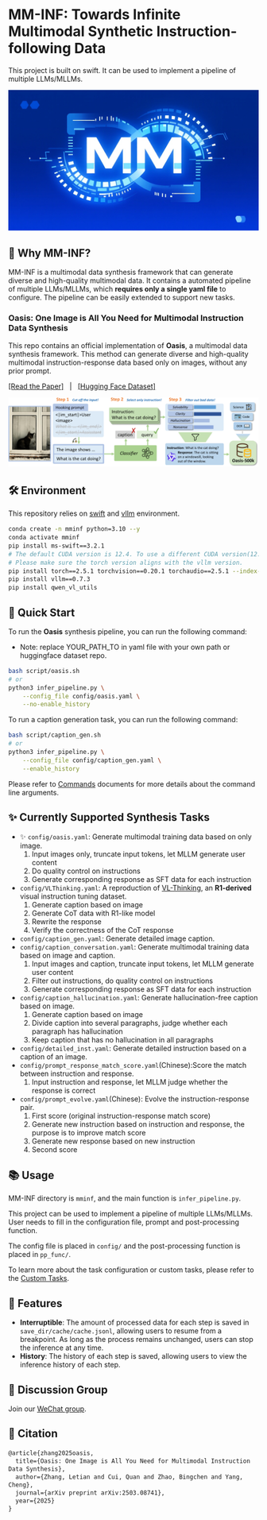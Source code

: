 # MM-INF: Towards Infinite Multimodal Synthetic Instruction-following Data

This project is built on swift. It can be used to implement a pipeline of multiple LLMs/MLLMs. 

![Logo](assets/mminf_logo.png)

## 🌟 Why MM-INF?

MM-INF is a multimodal data synthesis framework that can generate diverse and high-quality multimodal data. It contains a automated pipeline of multiple LLMs/MLLMs, which **requires only a single yaml file** to configure. The pipeline can be easily extended to support new tasks. 

### Oasis: One Image is All You Need for Multimodal Instruction Data Synthesis
This repo contains an official implementation of **Oasis**, a multimodal data synthesis framework. This method can generate diverse and high-quality multimodal instruction-response data based only on images, without any prior prompt.

<a href="https://arxiv.org/abs/2503.08741">[Read the Paper]</a> &nbsp; | &nbsp; <a href="https://huggingface.co/datasets/WonderThyme/Oasis">[Hugging Face Dataset]</a>

![image](assets/method-cropped.png)


## 🛠️ Environment

This repository relies on [swift](https://github.com/modelscope/ms-swift) and [vllm](https://github.com/vllm-project/vllm) environment.

```bash
conda create -n mminf python=3.10 --y
conda activate mminf
pip install ms-swift==3.2.1
# The default CUDA version is 12.4. To use a different CUDA version(12.1), run:
# Please make sure the torch version aligns with the vllm version.
pip install torch==2.5.1 torchvision==0.20.1 torchaudio==2.5.1 --index-url https://download.pytorch.org/whl/cu121 --force-reinstall
pip install vllm==0.7.3
pip install qwen_vl_utils
```

## 🚀 Quick Start

To run the **Oasis** synthesis pipeline, you can run the following command:
- Note: replace YOUR_PATH_TO in yaml file with your own path or huggingface dataset repo.
```bash
bash script/oasis.sh
# or
python3 infer_pipeline.py \
    --config_file config/oasis.yaml \
    --no-enable_history
```

To run a caption generation task, you can run the following command:
```bash
bash script/caption_gen.sh
# or
python3 infer_pipeline.py \
    --config_file config/caption_gen.yaml \
    --enable_history
```

Please refer to [Commands](docs/Commands.md) documents for more details about the command line arguments.

## ✨ Currently Supported Synthesis Tasks
- ✨ `config/oasis.yaml`: Generate multimodal training data based on only image.
    1. Input images only, truncate input tokens, let MLLM generate user content
    2. Do quality control on instructions
    3. Generate corresponding response as SFT data for each instruction
- `config/VLThinking.yaml`: A reproduction of [VL-Thinking](https://github.com/UCSC-VLAA/VL-Thinking), an **R1-derived** visual instruction tuning dataset.
    1. Generate caption based on image
    2. Generate CoT data with R1-like model
    3. Rewrite the response
    4. Verify the correctness of the CoT response
- `config/caption_gen.yaml`: Generate detailed image caption.
- `config/caption_conversation.yaml`: Generate multimodal training data based on image and caption.
    1. Input images and caption, truncate input tokens, let MLLM generate user content
    2. Filter out instructions, do quality control on instructions
    3. Generate corresponding response as SFT data for each instruction
- `config/caption_hallucination.yaml`: Generate hallucination-free caption based on image.
    1. Generate caption based on image
    2. Divide caption into several paragraphs, judge whether each paragraph has hallucination
    3. Keep caption that has no hallucination in all paragraphs
- `config/detailed_inst.yaml`: Generate detailed instruction based on a caption of an image.
- `config/prompt_response_match_score.yaml`(Chinese):Score the match between instruction and response.
    1. Input instruction and response, let MLLM judge whether the response is correct
- `config/prompt_evolve.yaml`(Chinese): Evolve the instruction-response pair.
    1. First score (original instruction-response match score)
    2. Generate new instruction based on instruction and response, the purpose is to improve match score
    3. Generate new response based on new instruction
    4. Second score



## 📚 Usage

MM-INF directory is `mminf`, and the main function is `infer_pipeline.py`.

This project can be used to implement a pipeline of multiple LLMs/MLLMs. User needs to fill in the configuration file, prompt and post-processing function.

The config file is placed in `config/` and the post-processing function is placed in `pp_func/`.

To learn more about the task configuration or custom tasks, please refer to the [Custom Tasks](docs/Custom_tasks.md).


## 📌 Features
- **Interruptible**: The amount of processed data for each step is saved in `save_dir/cache/cache.jsonl`, allowing users to resume from a breakpoint. As long as the process remains unchanged, users can stop the inference at any time.
- **History**: The history of each step is saved, allowing users to view the inference history of each step.

## 👋 Discussion Group
Join our [WeChat group](assets/MMINF_group.jpeg).

## 📎 Citation
```
@article{zhang2025oasis,
  title={Oasis: One Image is All You Need for Multimodal Instruction Data Synthesis},
  author={Zhang, Letian and Cui, Quan and Zhao, Bingchen and Yang, Cheng},
  journal={arXiv preprint arXiv:2503.08741},
  year={2025}
}
```

